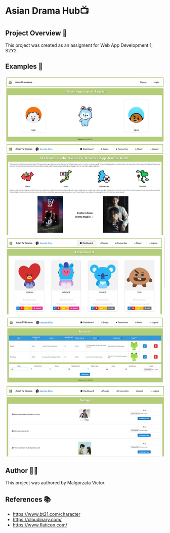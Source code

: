 # Asian Drama Hub📺

## Project Overview 🌟

This project was created as an assigment for Web App Development 1, S2Y2.


## Examples 🌄
![Screenshot 1](./ss/s1.png)
![Screenshot 1](./ss/s2.png)
![Screenshot 1](./ss/s3.png)
![Screenshot 1](./ss/s4.png)
![Screenshot 1](./ss/s5.png)

## Author 👩‍💻

This project was authored by Malgorzata Victor.

## References 📚

- https://www.bt21.com/character
- https://cloudinary.com/
- https://www.flaticon.com/

  
